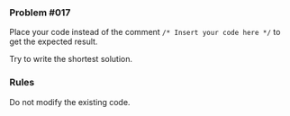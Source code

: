 
### Problem #017

Place your code instead of the comment `/* Insert your code here */` to get the expected result.

Try to write the shortest solution.


### Rules

Do not modify the existing code.
